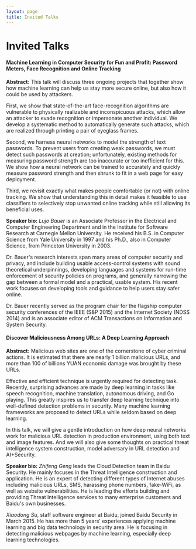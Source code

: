 ```yaml
---
layout: page
title: Invited Talks
---
```


# Invited Talks

#### Machine Learning in Computer Security for Fun and Profit: Password Meters, Face Recognition and Online Tracking

**Abstract:** This talk will discuss three ongoing projects that together show how
machine learning can help us stay more secure online, but also how it
could be used by attackers.

First, we show that state-of-the-art face-recognition algorithms
are vulnerable to physically realizable and inconspicuous attacks,
which allow an attacker to evade recognition or impersonate another
individual.  We develop a systematic method to automatically generate
such attacks, which are realized through printing a pair of eyeglass
frames.

Second, we harness neural networks to model the strength of text
passwords. To prevent users from creating weak passwords, we must
detect such passwords at creation; unfortunately, existing methods for
measuring password strength are too inaccurate or too inefficient for
this. We show how a neural network can be trained to accurately and
quickly measure password strength and then shrunk to fit in a web page
for easy deployment.

Third, we revisit exactly what makes people comfortable (or not) with
online tracking. We show that understanding this in detail makes it
feasible to use classifiers to selectively stop unwanted online
tracking while still allowing its beneficial uses.

**Speaker bio:** *Lujo Bauer* is an Associate Professor in the Electrical and
Computer Engineering Department and in the Institute for Software Research at
Carnegie Mellon University. He received his B.S. in Computer Science from Yale
University in 1997 and his Ph.D., also in Computer Science, from Princeton
University in 2003.

Dr. Bauer's research interests span many areas of computer security and privacy,
and include building usable access-control systems with sound theoretical underpinnings,
developing languages and systems for run-time enforcement of security policies on
programs, and generally narrowing the gap between a formal model and a practical,
usable system. His recent work focuses on developing tools and guidance to help users
stay safer online.

Dr. Bauer recently served as the program chair for the flagship computer security
conferences of the IEEE (S&P 2015) and the Internet Society (NDSS 2014) and is an
associate editor of ACM Transactions on Information and System Security.

#### Discover Maliciousness Among URLs: A Deep Learning Approach

**Abstract:** Malicious web sites are one of the cornerstone of cyber criminal actions.
It is estimated that there are nearly 1 billion malicious URLs, and more than 100 of
billions YUAN economic damage was brought by these URLs.

Effective and efficient technique is urgently required for detecting task. Recently,
surprising advances are made by deep learning in tasks like speech recognition, machine
translation, autonomous driving, and Go playing. This greatly inspires us to transfer
deep learning technique into well-defined detection problems in security. Many machine
learning frameworks are proposed to detect URLs while seldom based on deep learning.

In this talk, we will give a gentle introduction on how deep neural networks work for
malicious URL detection in production environment, using both text and image features.
And we will also give some thoughts on practical threat intelligence system construction,
model adversary in URL detection and AI+Security. 

**Speaker bio:** *Zhifeng Geng* leads the Cloud Detection team in Baidu Security. He mainly
focuses in the Threat Intelligence construction and application. He is an expert of
detecting different types of Internet abuses including malicious URLs, SMS, harassing
phone numbers, fake-WiFi, as well as website vulnerabilities. He is leading the efforts
building and providing Threat Intelligence services to many enterprise customers and
Baidu's own businesses.
 
*Xiaodong Su*, staff software engineer at Baidu, joined Baidu Security in March 2015. He has
more than 5 years' experiences applying machine learning and big data technology in
security area. He is focusing in detecting malicious webpages by machine learning,
especially deep learning technologies.

